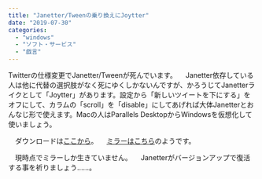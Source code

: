 ```yaml
---
title: "Janetter/Tweenの乗り換えにJoytter"
date: "2019-07-30"
categories: 
  - "windows"
  - "ソフト・サービス"
  - "戯言"
---
```


Twitterの仕様変更でJanetter/Tweenが死んでいます。 　Janetter依存している人は他に代替の選択肢がなく死にゆくしかないんですが、かろうじてJanetterライクとして「Joytter」があります。設定から「新しいツイートを下にする」をオフにして、カラムの「scroll」を「disable」にしてあげれば大体Janetterとおんなじ形で使えます。Macの人はParallels DesktopからWindowsを仮想化して使いましょう。

　ダウンロードは[ここから](https://drive.google.com/uc?export=download&id=0B8HEp6roHOvSYnlueHNxOHJWc2c)。 　[ミラーはこちら](https://box.yahoo.co.jp/guest/viewer?sid=box-l-evqah3mbuhavw757ug7zsctt2q-1001&uniqid=cbd02432-029d-49c5-8965-8a67f0fa6dda&viewtype=detail)のようです。

　現時点でミラーしか生きていません。 　Janetterがバージョンアップで復活する事を祈りましょう……。
